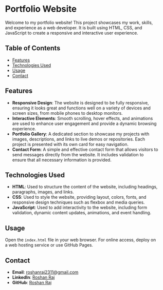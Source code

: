 # Portfolio Website

Welcome to my portfolio website! This project showcases my work, skills, and experience as a web developer. It is built using HTML, CSS, and JavaScript to create a responsive and interactive user experience.

## Table of Contents

- [Features](#features)
- [Technologies Used](#technologies-used)
- [Usage](#usage)
- [Contact](#contact)

## Features

- **Responsive Design**: The website is designed to be fully responsive, ensuring it looks great and functions well on a variety of devices and screen sizes, from mobile phones to desktop monitors.
- **Interactive Elements**: Smooth scrolling, hover effects, and animations are used to enhance user engagement and provide a dynamic browsing experience.
- **Portfolio Gallery**: A dedicated section to showcase my projects with images, descriptions, and links to live demos or repositories. Each project is presented with its own card for easy navigation.
- **Contact Form**: A simple and effective contact form that allows visitors to send messages directly from the website. It includes validation to ensure that all necessary information is provided.

## Technologies Used

- **HTML**: Used to structure the content of the website, including headings, paragraphs, images, and links.
- **CSS**: Used to style the website, providing layout, colors, fonts, and responsive design techniques such as flexbox and media queries.
- **JavaScript**: Used to add interactivity to the website, including form validation, dynamic content updates, animations, and event handling.

## Usage

Open the `index.html` file in your web browser. For online access, deploy on a web hosting service or use GitHub Pages.

## Contact

- **Email**: [roshanraj2311@gmail.com](mailto:roshanraj2311@gmail.com)
- **LinkedIn**: [Roshan Raj](edin.com/in/roshan-raj-22027b228/)
- **GitHub**: [Roshan Raj](https://github.com/roshanraj21/)
